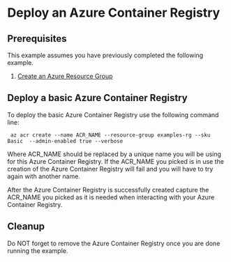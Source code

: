 
# Deploy an Azure Container Registry

## Prerequisites

This example assumes you have previously completed the following example.

1. [Create an Azure Resource Group](../resourcegroup-create/README.md)

## Deploy a basic Azure Container Registry

To deploy the basic Azure Container Registry use the following command line:

```shell
 az acr create --name ACR_NAME --resource-group examples-rg --sku Basic  --admin-enabled true --verbose 
```

Where ACR_NAME should be replaced by a unique name you will be using for this
Azure Container Registry. If the ACR_NAME you picked is in use the creation of 
the Azure Container Registry will fail and you will have to try again with
another name.

After the Azure Container Registry is successfully created capture the ACR_NAME
you picked as it is needed when interacting with your Azure Container Registry.

## Cleanup

Do NOT forget to remove the Azure Container Registry once you are done running the
example.
